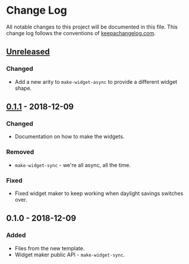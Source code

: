 # Change Log
All notable changes to this project will be documented in this file. This change log follows the conventions of [keepachangelog.com](http://keepachangelog.com/).

## [Unreleased]
### Changed
- Add a new arity to `make-widget-async` to provide a different widget shape.

## [0.1.1] - 2018-12-09
### Changed
- Documentation on how to make the widgets.

### Removed
- `make-widget-sync` - we're all async, all the time.

### Fixed
- Fixed widget maker to keep working when daylight savings switches over.

## 0.1.0 - 2018-12-09
### Added
- Files from the new template.
- Widget maker public API - `make-widget-sync`.

[Unreleased]: https://github.com/your-name/fibre/compare/0.1.1...HEAD
[0.1.1]: https://github.com/your-name/fibre/compare/0.1.0...0.1.1
